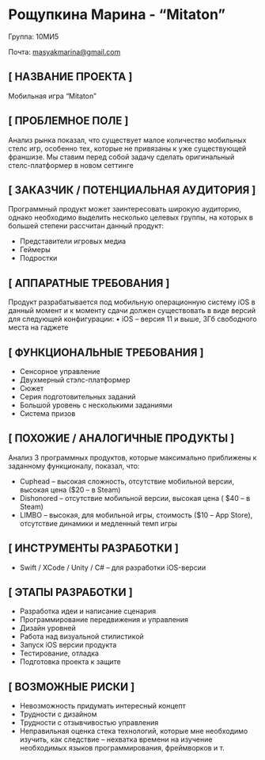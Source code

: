 # Рощупкина  Марина - “Mitaton” # 

Группа: 10МИ5

Почта:  masyakmarina@gmail.com

## [ НАЗВАНИЕ ПРОЕКТА ] ##   
Мобильная игра “Mitaton” 

## [ ПРОБЛЕМНОЕ ПОЛЕ ] ##    
Анализ рынка показал, что существует малое количество мобильных стелс игр, особенно тех, которые не привязаны к уже существующей франшизе. Мы ставим перед собой задачу сделать оригинальный стелс-платформер в новом сеттинге 

 ## [ ЗАКАЗЧИК / ПОТЕНЦИАЛЬНАЯ АУДИТОРИЯ ] ##  
Программный продукт может заинтересовать широкую аудиторию, однако необходимо выделить несколько целевых группы, на которых в большей степени рассчитан данный продукт:

*	Представители игровых медиа
*	Геймеры
*	Подростки 

## [ АППАРАТНЫЕ ТРЕБОВАНИЯ ] ##
Продукт разрабатывается под мобильную операционную систему iOS в данный момент и к моменту сдачи должен существовать в виде версий для следующей конфигурации: 
•	iOS – версия 11 и выше, 3Гб свободного места на гаджете 

## [ ФУНКЦИОНАЛЬНЫЕ ТРЕБОВАНИЯ ] ##
*	Сенсорное управление
*	Двухмерный стэлс-платформер
*	Сюжет
*	Серия подготовительных заданий
*	Большой уровень с несколькими заданиями
*	Система призов

## [ ПОХОЖИЕ / АНАЛОГИЧНЫЕ ПРОДУКТЫ ] ##   
Анализ 3 программных продуктов, которые максимально приближены к заданному функционалу, показал, что: 
*	Cuphead – высокая сложность, отсутствие мобильной версии, высокая цена ($20 – в Steam)
*	Dishonored – отсутствие мобильной версии, высокая цена ( $40 – в Steam)
*	LIMBO – высокая, для мобильной игры, стоимость ($10 – App Store), отсутствие динамики и медленный темп игры

## [ ИНСТРУМЕНТЫ РАЗРАБОТКИ ] ##
*	Swift / XCode / Unity / С# – для разработки iOS-версии 

## [ ЭТАПЫ РАЗРАБОТКИ ] ##
*	Разработка идеи и написание сценария
*	Программирование передвижения и управления
*	Дизайн уровней
*	Работа над визуальной стилистикой
*	Запуск iOS версии продукта 
*	Тестирование, отладка 
*	Подготовка проекта к защите 

## [ ВОЗМОЖНЫЕ РИСКИ ] ##
*	Невозможность придумать интересный концепт
*	Трудности с дизайном
*	Трудности с отзывчивостью управления 
*	Неправильная оценка стека технологий, которые мне необходимо изучить, как следствие – нехватка времени на изучение необходимых языков программирования, фреймворков и т.

